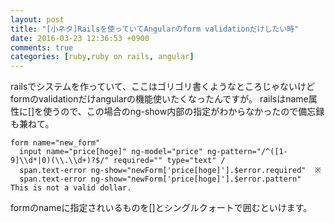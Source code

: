```yaml
---
layout: post
title: "[小ネタ]Railsを使っていてAngularのform validationだけしたい時"
date: 2016-03-23 12:36:53 +0900
comments: true
categories: [ruby,ruby on rails, angular]
---
```


railsでシステムを作っていて、ここはゴリゴリ書くようなところじゃないけどformのvalidationだけangularの機能使いたくなったんですが。
railsはname属性に[]を使うので、この場合のng-show内部の指定がわからなかったので備忘録も兼ねて。  
  
```erb
form name="new_form"
  input name="price[hoge]" ng-model="price" ng-pattern="/^([1-9]\\d*|0)(\\.\\d+)?$/" required="" type="text" /
  span.text-error ng-show="newForm['price[hoge]'].$error.required"  ※
  span.text-error ng-show="newForm['price[hoge]'].$error.pattern"  This is not a valid dollar.
```
  
formのnameに指定されいるものを[]とシングルクォートで囲むといけます。 

